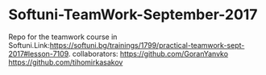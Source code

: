 # Softuni-TeamWork-September-2017
Repo for the teamwork course in Softuni.Link:https://softuni.bg/trainings/1799/practical-teamwork-sept-2017#lesson-7109.
collaborators:
			  https://github.com/GoranYanvko
			  https://github.com/tihomirkasakov